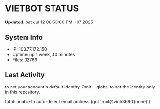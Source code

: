 # VIETBOT STATUS
**Updated**: Sat Jul 12 08:53:00 PM +07 2025

## System Info
- IP: 103.77.172.150
- Uptime: up 1 week, 40 minutes
- Files: 32766

## Last Activity

to set your account's default identity.
Omit --global to set the identity only in this repository.

fatal: unable to auto-detect email address (got 'root@vinh3690.(none)')

